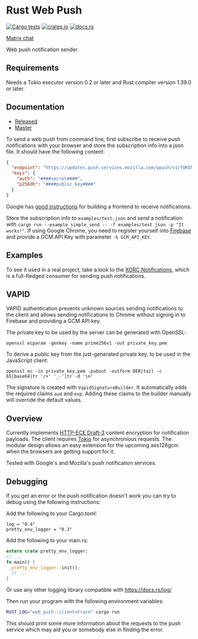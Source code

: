 Rust Web Push
=============

[![Cargo tests](https://github.com/pimeys/rust-web-push/actions/workflows/test.yml/badge.svg)](https://github.com/pimeys/rust-web-push/actions/workflows/test.yml)
[![crates.io](http://meritbadge.herokuapp.com/web_push)](https://crates.io/crates/web_push)
[![docs.rs](https://docs.rs/tiberius/badge.svg)](https://docs.rs/tiberius)

[Matrix chat](https://matrix.to/#/!lcXPcLYqIXRyoxzJmp:nauk.io?via=nauk.io)

Web push notification sender.

## Requirements

Needs a Tokio executor version 0.2 or later and Rust compiler version 1.39.0 or later.

Documentation
-------------

* [Released](https://docs.rs/web-push/)
* [Master](https://pimeys.github.io/rust-web-push/master/index.html)

To send a web push from command line, first subscribe to receive push
notifications with your browser and store the subscription info into a json
file. It should have the following content:

``` json
{
  "endpoint": "https://updates.push.services.mozilla.com/wpush/v1/TOKEN",
  "keys": {
    "auth": "####secret####",
    "p256dh": "####public_key####"
  }
}
```

Google has
[good instructions](https://developers.google.com/web/updates/2015/03/push-notifications-on-the-open-web) for
building a frontend to receive notifications.

Store the subscription info to `examples/test.json` and send a notification with
`cargo run --example simple_send -- -f examples/test.json -p "It works!"`. If
using Google Chrome, you need to register yourself
into [Firebase](https://firebase.google.com/) and provide a GCM API Key with
parameter `-k GCM_API_KEY`.

Examples
--------

To see it used in a real project, take a look to the [XORC
Notifications](https://github.com/xray-tech/xorc-notifications), which is a
full-fledged consumer for sending push notifications.

VAPID
-----

VAPID authentication prevents unknown sources sending notifications to the
client and allows sending notifications to Chrome without signing in to Firebase
and providing a GCM API key.

The private key to be used by the server can be generated with OpenSSL:

```
openssl ecparam -genkey -name prime256v1 -out private_key.pem
```

To derive a public key from the just-generated private key, to be used in the
JavaScript client:

```
openssl ec -in private_key.pem -pubout -outform DER|tail -c 65|base64|tr '/+' '_-'|tr -d '\n'
```

The signature is created with `VapidSignatureBuilder`. It automatically adds the
required claims `aud` and `exp`. Adding these claims to the builder manually
will override the default values.

Overview
--------

Currently implements
[HTTP-ECE Draft-3](https://datatracker.ietf.org/doc/draft-ietf-httpbis-encryption-encoding/03/?include_text=1)
content encryption for notification payloads. The client requires
[Tokio](https://tokio.rs) for asynchronious requests. The modular design allows
an easy extension for the upcoming aes128gcm when the browsers are getting
support for it.

Tested with Google's and Mozilla's push notification services.

Debugging
--------
If you get an error or the push notification doesn't work you can try to debug using the following instructions:

Add the following to your Cargo.toml:
```cargo
log = "0.4"
pretty_env_logger = "0.3"
```

Add the following to your main.rs:
```rust
extern crate pretty_env_logger;
// ...
fn main() {
  pretty_env_logger::init();
  // ...
}
```

Or use any other logging library compatible with https://docs.rs/log/

Then run your program with the following environment variables:
```bash
RUST_LOG="web_push::client=trace" cargo run
```

This should print some more information about the requests to the push service which may aid you or somebody else in finding the error.

